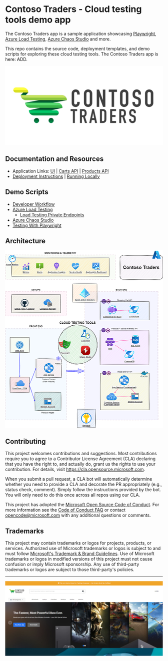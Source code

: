 # Contoso Traders - Cloud testing tools demo app

The Contoso Traders app is a sample application showcasing [Playwright](https://playwright.dev), [Azure Load Testing](https://aka.ms/malt-docs), [Azure Chaos Studio](https://aka.ms/CHAOS-docs) and more.

This repo contains the source code, deployment templates, and demo scripts for exploring these cloud testing tools. The Contoso Traders app is here: ADD.

![Logo](https://github.com/microsoft/ContosoTraders/blob/main/docs/images/logo-1280x640.png)

## Documentation and Resources

* Application Links: [UI](https://cloudtesting.contosotraders.com/) | [Carts API](https://contoso-traders-cartsctstg.livelygrass-74d6f26a.eastus.azurecontainerapps.io/swagger/index.html) | [Products API](https://contoso-traders-productsctstg.eastus.cloudapp.azure.com/swagger/index.html)
* [Deployment Instructions](./docs/deployment-instructions.md) | [Running Locally](./docs/running-locally.md)

## Demo Scripts

* [Developer Workflow](./demo-scripts/dev-workflow/walkthrough.md)
* [Azure Load Testing](./demo-scripts/azure-load-testing/walkthrough.md)
  * [Load Testing Private Endpoints](./demo-scripts/azure-load-testing/private-endpoints.md)
* [Azure Chaos Studio](./demo-scripts/azure-chaos-studio/walkthrough.md)
* [Testing With Playwright](./demo-scripts/testing-with-playwright/walkthrough.md)

## Architecture

![Architecture](./docs/architecture/contoso-traders-enhancements.drawio.png)

## Contributing

This project welcomes contributions and suggestions.  Most contributions require you to agree to a
Contributor License Agreement (CLA) declaring that you have the right to, and actually do, grant us
the rights to use your contribution. For details, visit https://cla.opensource.microsoft.com.

When you submit a pull request, a CLA bot will automatically determine whether you need to provide
a CLA and decorate the PR appropriately (e.g., status check, comment). Simply follow the instructions
provided by the bot. You will only need to do this once across all repos using our CLA.

This project has adopted the [Microsoft Open Source Code of Conduct](https://opensource.microsoft.com/codeofconduct/).
For more information see the [Code of Conduct FAQ](https://opensource.microsoft.com/codeofconduct/faq/) or
contact [opencode@microsoft.com](mailto:opencode@microsoft.com) with any additional questions or comments.

## Trademarks

This project may contain trademarks or logos for projects, products, or services. Authorized use of Microsoft
trademarks or logos is subject to and must follow [Microsoft's Trademark & Brand Guidelines](https://www.microsoft.com/legal/intellectualproperty/trademarks/usage/general).
Use of Microsoft trademarks or logos in modified versions of this project must not cause confusion or imply Microsoft sponsorship.
Any use of third-party trademarks or logos are subject to those third-party's policies.

----------

![Landing Page](./docs/images/landing-page.png)
